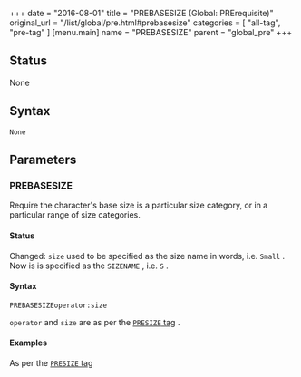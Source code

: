 +++
date = "2016-08-01"
title = "PREBASESIZE (Global: PRErequisite)"
original_url = "/list/global/pre.html#prebasesize"
categories = [ "all-tag", "pre-tag" ]
[menu.main]
    name = "PREBASESIZE"
    parent = "global_pre"
+++

## Status

None

## Syntax

`None`

## Parameters




<span id="prebasesize"></span>

### PREBASESIZE

Require the character's base size is a particular size category, or in a
particular range of size categories.

#### Status

Changed: `size` used to be specified as the size name in words, i.e.
`Small` . Now is is specified as the `SIZENAME` , i.e. `S` .

#### Syntax

`PREBASESIZEoperator:size`

`operator` and `size` are as per the [`PRESIZE`
tag](/list/global/pre/presize.html) .

#### Examples

As per the [`PRESIZE` tag](/list/global/pre/presize.html)

